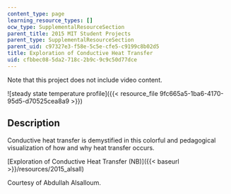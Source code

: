 ```yaml
---
content_type: page
learning_resource_types: []
ocw_type: SupplementalResourceSection
parent_title: 2015 MIT Student Projects
parent_type: SupplementalResourceSection
parent_uid: c97327e3-f58e-5c5e-cfe5-c9199c8b02d5
title: Exploration of Conductive Heat Transfer
uid: cfbbec08-5da2-718c-2b9c-9c9c50d77dce
---
```


Note that this project does not include video content.

![steady state temperature profile]({{< resource_file 9fc665a5-1ba6-4170-95d5-d70525cea8a9 >}})

Description
-----------

Conductive heat transfer is demystified in this colorful and pedagogical visualization of how and why heat transfer occurs.

[Exploration of Conductive Heat Transfer (NB)]({{< baseurl >}}/resources/2015_alsall)

Courtesy of Abdullah Alsalloum.
